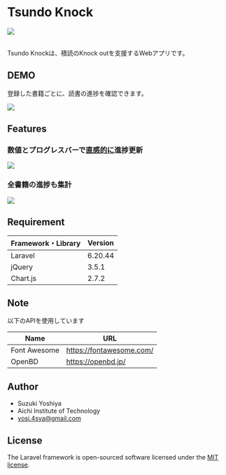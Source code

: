# Tsundo Knock

![](https://github.com/Lium1126/TsundoKnock/blob/master/public/images/rogo.png)

<br>
Tsundo Knockは、積読のKnock outを支援するWebアプリです。

## DEMO

登録した書籍ごとに、読書の進捗を確認できます。

![](https://github.com/Lium1126/TsundoKnock/blob/master/public/images/Home.png)

## Features

### 数値とプログレスバーで<u>直感的に</u>進捗更新

![](https://github.com/Lium1126/TsundoKnock/blob/master/public/images/demo.gif)

### 全書籍の進捗も集計

![](https://github.com/Lium1126/TsundoKnock/blob/master/public/images/pie.png)

## Requirement

| Framework・Library | Version |
| --- | --- |
| Laravel | 6.20.44 |
| jQuery | 3.5.1 |
| Chart.js | 2.7.2 |

## Note

以下のAPIを使用しています

| Name | URL |
| --- | --- |
| Font Awesome | https://fontawesome.com/ |
| OpenBD | https://openbd.jp/ |

## Author

- Suzuki Yoshiya
- Aichi Institute of Technology
- yosi.4sya@gmail.com

## License

The Laravel framework is open-sourced software licensed under the [MIT license](https://github.com/laravel/framework/blob/8.x/LICENSE.md).
